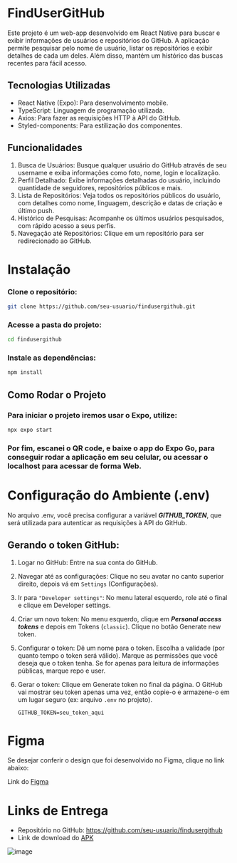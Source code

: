 # FindUserGitHub
 Este projeto é um web-app desenvolvido em React Native para buscar e exibir informações de usuários e repositórios do GitHub. A aplicação permite pesquisar pelo nome de usuário, listar os repositórios e exibir detalhes de cada um deles. Além disso, mantém um histórico das buscas recentes para fácil acesso.

## Tecnologias Utilizadas
- React Native (Expo): Para desenvolvimento mobile.
- TypeScript: Linguagem de programação utilizada.
- Axios: Para fazer as requisições HTTP à API do GitHub.
- Styled-components: Para estilização dos componentes.

## Funcionalidades
1. Busca de Usuários: Busque qualquer usuário do GitHub através de seu username e exiba informações como foto, nome, login e localização.
2. Perfil Detalhado: Exibe informações detalhadas do usuário, incluindo quantidade de seguidores, repositórios públicos e mais.
3. Lista de Repositórios: Veja todos os repositórios públicos do usuário, com detalhes como nome, linguagem, descrição e datas de criação e último push.
4. Histórico de Pesquisas: Acompanhe os últimos usuários pesquisados, com rápido acesso a seus perfis.
5. Navegação até Repositórios: Clique em um repositório para ser redirecionado ao GitHub.

# Instalação
### Clone o repositório:

```bash
git clone https://github.com/seu-usuario/findusergithub.git
```
### Acesse a pasta do projeto:

```bash
cd findusergithub
```

### Instale as dependências:

```bash
npm install
```

## Como Rodar o Projeto
### Para iniciar o projeto iremos usar o <strong>Expo</strong>, utilize:

```bash
npx expo start
```

### Por fim, <strong>escanei o QR code, e baixe o app do Expo Go, para conseguir rodar a aplicação em seu celular</strong>, ou acessar o localhost para acessar de forma Web.

# Configuração do Ambiente (.env)
No arquivo .env, você precisa configurar a variável ***GITHUB_TOKEN***, que será utilizada para autenticar as requisições à API do GitHub.

## Gerando o token GitHub:
1. Logar no GitHub: Entre na sua conta do GitHub.

2. Navegar até as configurações: Clique no seu avatar no canto superior direito, depois vá em `Settings` (Configurações).

3. Ir para `"Developer settings"`: No menu lateral esquerdo, role até o final e clique em Developer settings.

4. Criar um novo token:
    No menu esquerdo, clique em ***Personal access tokens*** e depois em Tokens (`classic`).
    Clique no botão Generate new token.

5. Configurar o token:
    Dê um nome para o token.
    Escolha a validade (por quanto tempo o token será válido).
    Marque as permissões que você deseja que o token tenha. Se for apenas para leitura de informações públicas, marque repo e user.

6. Gerar o token:
    Clique em Generate token no final da página.
    O GitHub vai mostrar seu token apenas uma vez, então copie-o e armazene-o em um lugar seguro (ex: arquivo `.env` no projeto).

    ```
    GITHUB_TOKEN=seu_token_aqui
    ```
# Figma
Se desejar conferir o design que foi desenvolvido no Figma, clique no link abaixo:


Link do [Figma](https://www.figma.com/design/jm1pAFrjBeGB7YF8CZM9Li/Untitled?node-id=1-47&node-type=FRAME&t=IuowpJgywc28eEfL-0)

# Links de Entrega
- Repositório no GitHub: https://github.com/seu-usuario/findusergithub
- Link de download do [APK](https://expo.dev/accounts/alanhenriquerf/projects/findUserGitHub/builds/9114f889-c51e-4e3d-ac29-5827127f3b4d)

![image](https://github.com/user-attachments/assets/799185f4-d8ea-46e1-9ff8-55a4eb1c5709)
